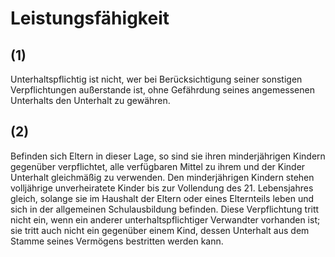 # Leistungsfähigkeit



## (1)

 Unterhaltspflichtig ist nicht, wer bei Berücksichtigung seiner sonstigen Verpflichtungen außerstande ist, ohne Gefährdung seines angemessenen Unterhalts den Unterhalt zu gewähren.

## (2)

 Befinden sich Eltern in dieser Lage, so sind sie ihren minderjährigen Kindern gegenüber verpflichtet, alle verfügbaren Mittel zu ihrem und der Kinder Unterhalt gleichmäßig zu verwenden. Den minderjährigen Kindern stehen volljährige unverheiratete Kinder bis zur Vollendung des 21. Lebensjahres gleich, solange sie im Haushalt der Eltern oder eines Elternteils leben und sich in der allgemeinen Schulausbildung befinden. Diese Verpflichtung tritt nicht ein, wenn ein anderer unterhaltspflichtiger Verwandter vorhanden ist; sie tritt auch nicht ein gegenüber einem Kind, dessen Unterhalt aus dem Stamme seines Vermögens bestritten werden kann. 


